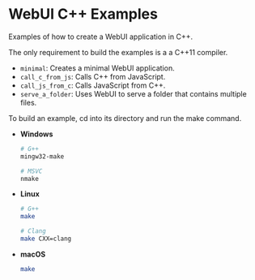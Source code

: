 # WebUI C++ Examples

Examples of how to create a WebUI application in C++.

The only requirement to build the examples is a a C++11 compiler.

- `minimal`: Creates a minimal WebUI application.
- `call_c_from_js`: Calls C++ from JavaScript.
- `call_js_from_c`: Calls JavaScript from C++.
- `serve_a_folder`: Uses WebUI to serve a folder that contains multiple files.

To build an example, cd into its directory and run the make command.

- **Windows**

  ```sh
  # G++
  mingw32-make

  # MSVC
  nmake
  ```

- **Linux**

  ```sh
  # G++
  make

  # Clang
  make CXX=clang
  ```

- **macOS**
  ```sh
  make
  ```
